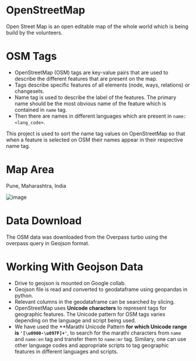 # OpenStreetMap
Open Street Map is an open editable map of the whole world which is being build by the volunteers.
# OSM Tags
- OpenStreetMap (OSM) tags are key-value pairs that are used to describe the different features that are present on the map.
- Tags describe specific features of all elements (node, ways, relations) or changesets.
- Name tag is used to describe the label of the features. The primary name should be the most obvious name of the feature which is contained in `name` tag.
- Then there are names in different languages which are present in `name:<lang_code>`.

This project is used to sort the name tag values on OpenStreetMap so that when a feature is selected on OSM their names appear in their respective name tag.
# Map Area
Pune, Maharashtra, India


![image](https://user-images.githubusercontent.com/108971372/229038357-b33c167b-3b90-410e-8fa3-bd6205f4e21a.png)

# Data Download
The OSM data was downloaded from the Overpass turbo using the overpass query in Geojson format.
# Working With Geojson Data
- Drive to geojson is mounted on Google collab.
- Geojson file is read and converted to geodataframe using geopandas in python.
- Relevant columns in the geodataframe can be searched by slicing.
- OpenStreetMap uses **Unicode characters** to represent tags for geographic features. The Unicode pattern for OSM tags varies depending on the language and script       being used.
- We have used the **Marathi Unicode Pattern **for which Unicode range is `'[\u0900-\u097F]+'`**, to search for the marathi characters from `name` and `name:en` tag and transfer them to `name:mr` tag.
Similary, one can use other language codes and appropriate scripts to tag geographic features in different languages and scripts.
